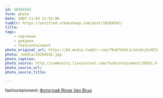 ```yaml
---
id: 18264542
form: photo
date: 2007-11-03 21:52:00
tumblr: https://untitled.urbansheep.com/post/18264542/
title:
tags:
    - картинки
    - девушки
    - fashiontainment
photo_original_url: https://64.media.tumblr.com/78n67m26L1c1e1dnjOs9Z3yx_1280.jpg
photo: /media/18264542.jpg
photo_caption: 
photo_source: http://community.livejournal.com/fashiontainment/26561.html?style=mine
photo_source_url:
photo_source_title:

---
```


<p>fashiontainment: <a href="http://community.livejournal.com/fashiontainment/26561.html">Фотограф Rinze Van Brug</a></p>
